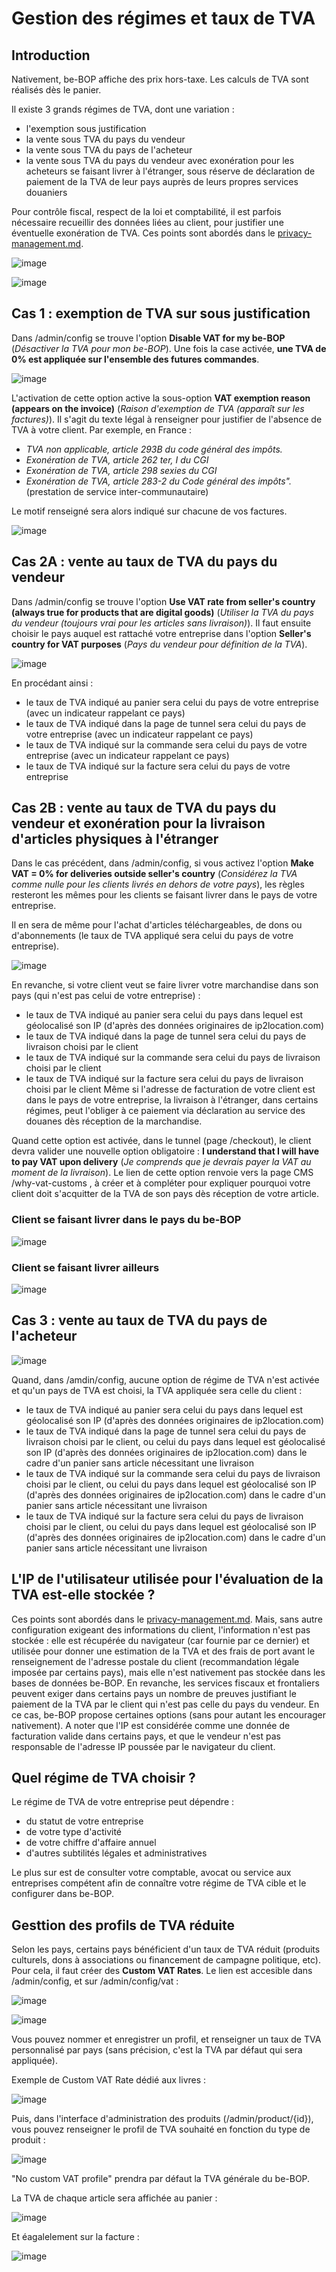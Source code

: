 # Gestion des régimes et taux de TVA

## Introduction

Nativement, be-BOP affiche des prix hors-taxe.
Les calculs de TVA sont réalisés dès le panier.

Il existe 3 grands régimes de TVA, dont une variation :
- l'exemption sous justification
- la vente sous TVA du pays du vendeur
- la vente sous TVA du pays de l'acheteur
- la vente sous TVA du pays du vendeur avec exonération pour les acheteurs se faisant livrer à l'étranger, sous réserve de déclaration de paiement de la TVA de leur pays auprès de leurs propres services douaniers

Pour contrôle fiscal, respect de la loi et comptabilité, il est parfois nécessaire recueillir des données liées au client, pour justifier une éventuelle exonération de TVA.
Ces points sont abordés dans le [privacy-management.md](/docs/fr/privacy-management.md).

![image](https://github.com/B2Bitcoin/beBOP/assets/50206014/69990b7f-a264-4325-a411-246def3454c4)

![image](https://github.com/B2Bitcoin/beBOP/assets/50206014/c5363c2c-22cf-4d01-8a9e-d0d3e204bef9)

## Cas 1 : exemption de TVA sur sous justification

Dans /admin/config se trouve l'option **Disable VAT for my be-BOP** (*Désactiver la TVA pour mon be-BOP*).
Une fois la case activée, **une TVA de 0% est appliquée sur l'ensemble des futures commandes**.

![image](https://github.com/B2Bitcoin/beBOP/assets/50206014/a86a4edd-e70d-466d-b573-ed0ef9e56025)

L'activation de cette option active la sous-option **VAT exemption reason (appears on the invoice)** (*Raison d'exemption de TVA (apparaît sur les factures)*).
Il s'agit du texte légal à renseigner pour justifier de l'absence de TVA à votre client.
Par exemple, en France :
- *TVA non applicable, article 293B du code général des impôts.*
- *Exonération de TVA, article 262 ter, I du CGI*
- *Exonération de TVA, article 298 sexies du CGI*
- *Exonération de TVA, article 283-2 du Code général des impôts".* (prestation de service inter-communautaire)

Le motif renseigné sera alors indiqué sur chacune de vos factures.

![image](https://github.com/B2Bitcoin/beBOP/assets/50206014/e062d151-e141-42a2-88b8-7fffc1a7c0ec)

## Cas 2A : vente au taux de TVA du pays du vendeur

Dans /admin/config se trouve l'option **Use VAT rate from seller's country (always true for products that are digital goods)** (*Utiliser la TVA du pays du vendeur (toujours vrai pour les articles sans livraison)*).
Il faut ensuite choisir le pays auquel est rattaché votre entreprise dans l'option **Seller's country for VAT purposes** (*Pays du vendeur pour définition de la TVA*).

![image](https://github.com/B2Bitcoin/beBOP/assets/50206014/9822f6da-20de-42fe-af20-c83e033c2e7d)

En procédant ainsi :
- le taux de TVA indiqué au panier sera celui du pays de votre entreprise (avec un indicateur rappelant ce pays)
- le taux de TVA indiqué dans la page de tunnel sera celui du pays de votre entreprise (avec un indicateur rappelant ce pays)
- le taux de TVA indiqué sur la commande sera celui du pays de votre entreprise (avec un indicateur rappelant ce pays)
- le taux de TVA indiqué sur la facture sera celui du pays de votre entreprise

## Cas 2B : vente au taux de TVA du pays du vendeur et exonération pour la livraison d'articles physiques à l'étranger

Dans le cas précédent, dans /admin/config, si vous activez l'option **Make VAT = 0% for deliveries outside seller's country** (*Considérez la TVA comme nulle pour les clients livrés en dehors de votre pays*), les règles resteront les mêmes pour les clients se faisant livrer dans le pays de votre entreprise.

Il en sera de même pour l'achat d'articles téléchargeables, de dons ou d'abonnements (le taux de TVA appliqué sera celui du pays de votre entreprise).

![image](https://github.com/B2Bitcoin/beBOP/assets/50206014/910d6910-cc3c-438b-982d-30c32f329405)

En revanche, si votre client veut se faire livrer votre marchandise dans son pays (qui n'est pas celui de votre entreprise) :
- le taux de TVA indiqué au panier sera celui du pays dans lequel est géolocalisé son IP (d'après des données originaires de ip2location.com)
- le taux de TVA indiqué dans la page de tunnel sera celui du pays de livraison choisi par le client
- le taux de TVA indiqué sur la commande sera celui du pays de livraison choisi par le client
- le taux de TVA indiqué sur la facture sera celui du pays de livraison choisi par le client
Même si l'adresse de facturation de votre client est dans le pays de votre entreprise, la livraison à l'étranger, dans certains régimes, peut l'obliger à ce paiement via déclaration au service des douanes dès réception de la marchandise.

Quand cette option est activée, dans le tunnel (page /checkout), le client devra valider une nouvelle option obligatoire : **I understand that I will have to pay VAT upon delivery** (*Je comprends que je devrais payer la VAT au moment de la livraison*).
Le lien de cette option renvoie vers la page CMS /why-vat-customs , à créer et à compléter pour expliquer pourquoi votre client doit s'acquitter de la TVA de son pays dès réception de votre article.

### Client se faisant livrer dans le pays du be-BOP

![image](https://github.com/B2Bitcoin/beBOP/assets/50206014/5a99fe97-6448-423f-bebb-313e410c6444)

### Client se faisant livrer ailleurs

![image](https://github.com/B2Bitcoin/beBOP/assets/50206014/ac7f10e2-ff68-49f3-814d-a3569e112242)

## Cas 3 : vente au taux de TVA du pays de l'acheteur

![image](https://github.com/B2Bitcoin/beBOP/assets/50206014/6b96f29f-c309-4106-9c6b-76d7ddf4b554)

Quand, dans /amdin/config, aucune option de régime de TVA n'est activée et qu'un pays de TVA est choisi, la TVA appliquée sera celle du client :
- le taux de TVA indiqué au panier sera celui du pays dans lequel est géolocalisé son IP (d'après des données originaires de ip2location.com)
- le taux de TVA indiqué dans la page de tunnel sera celui du pays de livraison choisi par le client, ou celui du pays dans lequel est géolocalisé son IP (d'après des données originaires de ip2location.com) dans le cadre d'un panier sans article nécessitant une livraison
- le taux de TVA indiqué sur la commande sera celui du pays de livraison choisi par le client, ou celui du pays dans lequel est géolocalisé son IP (d'après des données originaires de ip2location.com) dans le cadre d'un panier sans article nécessitant une livraison
- le taux de TVA indiqué sur la facture sera celui du pays de livraison choisi par le client, ou celui du pays dans lequel est géolocalisé son IP (d'après des données originaires de ip2location.com) dans le cadre d'un panier sans article nécessitant une livraison

## L'IP de l'utilisateur utilisée pour l'évaluation de la TVA est-elle stockée ?
Ces points sont abordés dans le [privacy-management.md](/docs/frprivacy-management.md).
Mais, sans autre configuration exigeant des informations du client, l'information n'est pas stockée : elle est récupérée du navigateur (car fournie par ce dernier) et utilisée pour donner une estimation de la TVA et des frais de port avant le renseignement de l'adresse postale du client (recommandation légale imposée par certains pays), mais elle n'est nativement pas stockée dans les bases de données be-BOP.
En revanche, les services fiscaux et frontaliers peuvent exiger dans certains pays un nombre de preuves justifiant le paiement de la TVA par le client qui n'est pas celle du pays du vendeur. En ce cas, be-BOP propose certaines options (sans pour autant les encourager nativement).
A noter que l'IP est considérée comme une donnée de facturation valide dans certains pays, et que le vendeur n'est pas responsable de l'adresse IP poussée par le navigateur du client.

## Quel régime de TVA choisir ?

Le régime de TVA de votre entreprise peut dépendre :
- du statut de votre entreprise
- de votre type d'activité
- de votre chiffre d'affaire annuel
- d'autres subtilités légales et administratives

Le plus sur est de consulter votre comptable, avocat ou service aux entreprises compétent afin de connaître votre régime de TVA cible et le configurer dans be-BOP.

## Gesttion des profils de TVA réduite

Selon les pays, certains pays bénéficient d'un taux de TVA réduit (produits culturels, dons à associations ou financement de campagne politique, etc).
Pour cela, il faut créer des **Custom VAT Rates**.
Le lien est accesible dans /admin/config, et sur /admin/config/vat :

![image](https://github.com/B2Bitcoin/beBOP/assets/50206014/97971eba-b664-47f9-89f2-5a7ce37abb99)

![image](https://github.com/B2Bitcoin/beBOP/assets/50206014/7bf9c28a-944f-4449-8d17-f95892566542)

Vous pouvez nommer et enregistrer un profil, et renseigner un taux de TVA personnalisé par pays (sans précision, c'est la TVA par défaut qui sera appliquée).

Exemple de Custom VAT Rate dédié aux livres :

![image](https://github.com/B2Bitcoin/beBOP/assets/50206014/b3e977d2-fe4d-4e40-9d47-75030b06b1a1)

Puis, dans l'interface d'administration des produits (/admin/product/{id}), vous pouvez renseigner le profil de TVA souhaité en fonction du type de produit :

![image](https://github.com/B2Bitcoin/beBOP/assets/50206014/81a8fbe3-8670-4172-a752-537022789304)

"No custom VAT profile" prendra par défaut la TVA générale du be-BOP.

La TVA de chaque article sera affichée au panier :

![image](https://github.com/B2Bitcoin/beBOP/assets/50206014/931dfd41-9ed5-43e0-b571-2a6d76cec130)

Et éagalelement sur la facture :

![image](https://github.com/B2Bitcoin/beBOP/assets/50206014/72863ad5-c4f1-4906-b0d7-69cf5c4df6c9)

